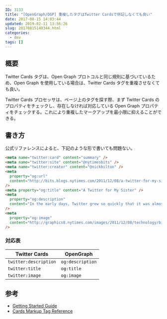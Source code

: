 ```yaml
---
ID: 3133
title: "[OpenGraph/OGP] 重複したタグはTwitter Cardsで併記しなくても良い"
date: 2017-08-15 14:03:44
updated: 2019-02-11 13:56:26
slug: 20170815140344.html
categories:
  - dev
tags: []
---
```


## 概要

Twitter Cards タグは、Open Graph プロトコルと同じ規則に基づいているため、Open Graph を使用している場合は、Twitter Cards タグを重複させなくても良い。

Twitter Cards プロセッサは、ページ上のタグを探す際、まず Twitter Cards のプロパティをチェックし、存在しなければ対応している Open Graph プロパティをチェックする。これにより重複したマークアップを最小限に抑えることができる。

<!--more-->

## 書き方

公式リファレンスによると、下記のような形で書いても問題ない。

```html
<meta name="twitter:card" content="summary" />
<meta name="twitter:site" content="@nytimesbits" />
<meta name="twitter:creator" content="@nickbilton" />
<meta
  property="og:url"
  content="http://bits.blogs.nytimes.com/2011/12/08/a-twitter-for-my-sister/"
/>
<meta property="og:title" content="A Twitter for My Sister" />
<meta
  property="og:description"
  content="In the early days, Twitter grew so quickly that it was almost impossible to add new features because engineers spent their time trying to keep the rocket ship from stalling."
/>
<meta
  property="og:image"
  content="http://graphics8.nytimes.com/images/2011/12/08/technology/bits-newtwitter/bits-newtwitter-tmagArticle.jpg"
/>
```

### 対応表

| Twitter Cards         | OpenGraph        |
| --------------------- | ---------------- |
| `twitter:description` | `og:description` |
| `twitter:title`       | `og:title`       |
| `twitter:image`       | `og:image`       |

## 参考

- [Getting Started Guide](https://dev.twitter.com/cards/getting-started#opengraph)
- [Cards Markup Tag Reference](https://dev.twitter.com/cards/markup.html)
